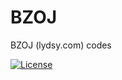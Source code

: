 # BZOJ
BZOJ (lydsy.com) codes

[![License](https://img.shields.io/badge/license-Apache%202.0-blue.svg)](http://www.apache.org/licenses/LICENSE-2.0)
